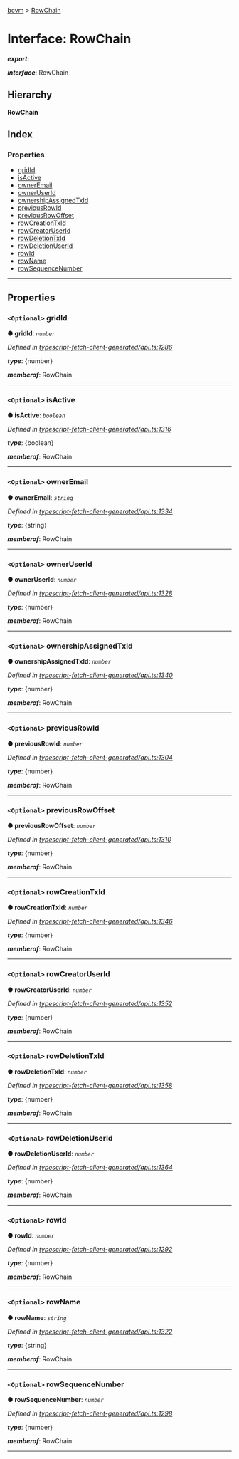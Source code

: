 [bcvm](../README.md) > [RowChain](../interfaces/rowchain.md)

# Interface: RowChain

*__export__*: 

*__interface__*: RowChain

## Hierarchy

**RowChain**

## Index

### Properties

* [gridId](rowchain.md#gridid)
* [isActive](rowchain.md#isactive)
* [ownerEmail](rowchain.md#owneremail)
* [ownerUserId](rowchain.md#owneruserid)
* [ownershipAssignedTxId](rowchain.md#ownershipassignedtxid)
* [previousRowId](rowchain.md#previousrowid)
* [previousRowOffset](rowchain.md#previousrowoffset)
* [rowCreationTxId](rowchain.md#rowcreationtxid)
* [rowCreatorUserId](rowchain.md#rowcreatoruserid)
* [rowDeletionTxId](rowchain.md#rowdeletiontxid)
* [rowDeletionUserId](rowchain.md#rowdeletionuserid)
* [rowId](rowchain.md#rowid)
* [rowName](rowchain.md#rowname)
* [rowSequenceNumber](rowchain.md#rowsequencenumber)

---

## Properties

<a id="gridid"></a>

### `<Optional>` gridId

**● gridId**: *`number`*

*Defined in [typescript-fetch-client-generated/api.ts:1286](https://github.com/boardwalktech/Boardwalk-Client-Virtual-Machine-JS/blob/bd51c2e/typescript/src/typescript-fetch-client-generated/api.ts#L1286)*

*__type__*: {number}

*__memberof__*: RowChain

___
<a id="isactive"></a>

### `<Optional>` isActive

**● isActive**: *`boolean`*

*Defined in [typescript-fetch-client-generated/api.ts:1316](https://github.com/boardwalktech/Boardwalk-Client-Virtual-Machine-JS/blob/bd51c2e/typescript/src/typescript-fetch-client-generated/api.ts#L1316)*

*__type__*: {boolean}

*__memberof__*: RowChain

___
<a id="owneremail"></a>

### `<Optional>` ownerEmail

**● ownerEmail**: *`string`*

*Defined in [typescript-fetch-client-generated/api.ts:1334](https://github.com/boardwalktech/Boardwalk-Client-Virtual-Machine-JS/blob/bd51c2e/typescript/src/typescript-fetch-client-generated/api.ts#L1334)*

*__type__*: {string}

*__memberof__*: RowChain

___
<a id="owneruserid"></a>

### `<Optional>` ownerUserId

**● ownerUserId**: *`number`*

*Defined in [typescript-fetch-client-generated/api.ts:1328](https://github.com/boardwalktech/Boardwalk-Client-Virtual-Machine-JS/blob/bd51c2e/typescript/src/typescript-fetch-client-generated/api.ts#L1328)*

*__type__*: {number}

*__memberof__*: RowChain

___
<a id="ownershipassignedtxid"></a>

### `<Optional>` ownershipAssignedTxId

**● ownershipAssignedTxId**: *`number`*

*Defined in [typescript-fetch-client-generated/api.ts:1340](https://github.com/boardwalktech/Boardwalk-Client-Virtual-Machine-JS/blob/bd51c2e/typescript/src/typescript-fetch-client-generated/api.ts#L1340)*

*__type__*: {number}

*__memberof__*: RowChain

___
<a id="previousrowid"></a>

### `<Optional>` previousRowId

**● previousRowId**: *`number`*

*Defined in [typescript-fetch-client-generated/api.ts:1304](https://github.com/boardwalktech/Boardwalk-Client-Virtual-Machine-JS/blob/bd51c2e/typescript/src/typescript-fetch-client-generated/api.ts#L1304)*

*__type__*: {number}

*__memberof__*: RowChain

___
<a id="previousrowoffset"></a>

### `<Optional>` previousRowOffset

**● previousRowOffset**: *`number`*

*Defined in [typescript-fetch-client-generated/api.ts:1310](https://github.com/boardwalktech/Boardwalk-Client-Virtual-Machine-JS/blob/bd51c2e/typescript/src/typescript-fetch-client-generated/api.ts#L1310)*

*__type__*: {number}

*__memberof__*: RowChain

___
<a id="rowcreationtxid"></a>

### `<Optional>` rowCreationTxId

**● rowCreationTxId**: *`number`*

*Defined in [typescript-fetch-client-generated/api.ts:1346](https://github.com/boardwalktech/Boardwalk-Client-Virtual-Machine-JS/blob/bd51c2e/typescript/src/typescript-fetch-client-generated/api.ts#L1346)*

*__type__*: {number}

*__memberof__*: RowChain

___
<a id="rowcreatoruserid"></a>

### `<Optional>` rowCreatorUserId

**● rowCreatorUserId**: *`number`*

*Defined in [typescript-fetch-client-generated/api.ts:1352](https://github.com/boardwalktech/Boardwalk-Client-Virtual-Machine-JS/blob/bd51c2e/typescript/src/typescript-fetch-client-generated/api.ts#L1352)*

*__type__*: {number}

*__memberof__*: RowChain

___
<a id="rowdeletiontxid"></a>

### `<Optional>` rowDeletionTxId

**● rowDeletionTxId**: *`number`*

*Defined in [typescript-fetch-client-generated/api.ts:1358](https://github.com/boardwalktech/Boardwalk-Client-Virtual-Machine-JS/blob/bd51c2e/typescript/src/typescript-fetch-client-generated/api.ts#L1358)*

*__type__*: {number}

*__memberof__*: RowChain

___
<a id="rowdeletionuserid"></a>

### `<Optional>` rowDeletionUserId

**● rowDeletionUserId**: *`number`*

*Defined in [typescript-fetch-client-generated/api.ts:1364](https://github.com/boardwalktech/Boardwalk-Client-Virtual-Machine-JS/blob/bd51c2e/typescript/src/typescript-fetch-client-generated/api.ts#L1364)*

*__type__*: {number}

*__memberof__*: RowChain

___
<a id="rowid"></a>

### `<Optional>` rowId

**● rowId**: *`number`*

*Defined in [typescript-fetch-client-generated/api.ts:1292](https://github.com/boardwalktech/Boardwalk-Client-Virtual-Machine-JS/blob/bd51c2e/typescript/src/typescript-fetch-client-generated/api.ts#L1292)*

*__type__*: {number}

*__memberof__*: RowChain

___
<a id="rowname"></a>

### `<Optional>` rowName

**● rowName**: *`string`*

*Defined in [typescript-fetch-client-generated/api.ts:1322](https://github.com/boardwalktech/Boardwalk-Client-Virtual-Machine-JS/blob/bd51c2e/typescript/src/typescript-fetch-client-generated/api.ts#L1322)*

*__type__*: {string}

*__memberof__*: RowChain

___
<a id="rowsequencenumber"></a>

### `<Optional>` rowSequenceNumber

**● rowSequenceNumber**: *`number`*

*Defined in [typescript-fetch-client-generated/api.ts:1298](https://github.com/boardwalktech/Boardwalk-Client-Virtual-Machine-JS/blob/bd51c2e/typescript/src/typescript-fetch-client-generated/api.ts#L1298)*

*__type__*: {number}

*__memberof__*: RowChain

___

